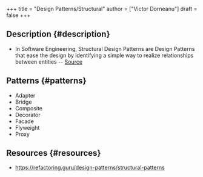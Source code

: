 +++
title = "Design Patterns/Structural"
author = ["Victor Dorneanu"]
draft = false
+++

## Description {#description}

-   In Software Engineering, Structural Design Patterns are Design Patterns that ease the design by identifying a simple way to realize relationships between entities -- [Source](https://sourcemaking.com/design_patterns/structural_patterns)


## Patterns {#patterns}

-   Adapter
-   Bridge
-   Composite
-   Decorator
-   Facade
-   Flyweight
-   Proxy


## Resources {#resources}

-   <https://refactoring.guru/design-patterns/structural-patterns>
